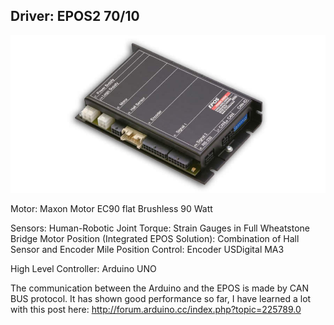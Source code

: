 ## Driver: EPOS2 70/10
[![EPOS2 70/10](https://github.com/biopmr/biopmr.github.io/blob/master/images/PRODUKTBILD-EPOS-70-10-10-A-11-70VDC-300583-Detail.jpg)](http://www.maxonmotor.com/medias/sys_master/root/8796920840222/EPOS-70-10-300583-09-EN-303.pdf)

Motor: Maxon Motor EC90 flat
      Brushless
      90 Watt

Sensors: 
   Human-Robotic Joint Torque:   Strain Gauges in Full Wheatstone Bridge
   Motor Position (Integrated EPOS Solution): Combination of Hall Sensor and Encoder Mile
   Position Control: Encoder USDigital MA3

High Level Controller: Arduino UNO

The communication between the Arduino and the EPOS is made by CAN BUS protocol. It has shown good performance so far, I have learned a lot with this post here: http://forum.arduino.cc/index.php?topic=225789.0